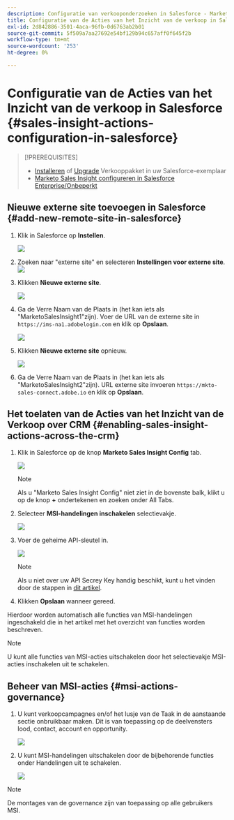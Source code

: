 ```yaml
---
description: Configuratie van verkooponderzoeken in Salesforce - Marketo-documenten - Productdocumentatie
title: Configuratie van de Acties van het Inzicht van de verkoop in Salesforce
exl-id: 2d842886-3501-4aca-96fb-0d6763ab2b01
source-git-commit: 5f509a7aa27692e54bf129b94c657aff0f645f2b
workflow-type: tm+mt
source-wordcount: '253'
ht-degree: 0%

---
```


# Configuratie van de Acties van het Inzicht van de verkoop in Salesforce {#sales-insight-actions-configuration-in-salesforce}

>[!PREREQUISITES]
>
>* [Installeren](/help/marketo/product-docs/marketo-sales-insight/msi-for-salesforce/installation/install-marketo-sales-insight-package-in-salesforce-appexchange.md) of [Upgrade](/help/marketo/product-docs/marketo-sales-insight/msi-for-salesforce/upgrading/upgrading-your-msi-package.md) Verkooppakket in uw Salesforce-exemplaar
>* [Marketo Sales Insight configureren in Salesforce Enterprise/Onbeperkt](/help/marketo/product-docs/marketo-sales-insight/msi-for-salesforce/configuration/configure-marketo-sales-insight-in-salesforce-enterprise-unlimited.md)


## Nieuwe externe site toevoegen in Salesforce {#add-new-remote-site-in-salesforce}

1. Klik in Salesforce op **Instellen**.

   ![](assets/msi-actions-configuration-in-salesforce-1.png)

1. Zoeken naar &quot;externe site&quot; en selecteren **Instellingen voor externe site**.
   ![](assets/msi-actions-configuration-in-salesforce-2.png)

1. Klikken **Nieuwe externe site**.

   ![](assets/msi-actions-configuration-in-salesforce-3.png)

1. Ga de Verre Naam van de Plaats in (het kan iets als &quot;MarketoSalesInsight1&quot;zijn). Voer de URL van de externe site in `https://ims-na1.adobelogin.com` en klik op **Opslaan**.

   ![](assets/msi-actions-configuration-in-salesforce-4.png)

1. Klikken **Nieuwe externe site** opnieuw.

   ![](assets/msi-actions-configuration-in-salesforce-4a.png)

1. Ga de Verre Naam van de Plaats in (het kan iets als &quot;MarketoSalesInsight2&quot;zijn). URL externe site invoeren `https://mkto-sales-connect.adobe.io` en klik op **Opslaan**.

## Het toelaten van de Acties van het Inzicht van de Verkoop over CRM {#enabling-sales-insight-actions-across-the-crm}

1. Klik in Salesforce op de knop **Marketo Sales Insight Config** tab.

   ![](assets/msi-actions-configuration-in-salesforce-5.png)

   >[!NOTE]
   >
   >Als u &quot;Marketo Sales Insight Config&quot; niet ziet in de bovenste balk, klikt u op de knop **+** ondertekenen en zoeken onder All Tabs.

1. Selecteer **MSI-handelingen inschakelen** selectievakje.

   ![](assets/msi-actions-configuration-in-salesforce-6.png)

1. Voer de geheime API-sleutel in.

   ![](assets/msi-actions-configuration-in-salesforce-7.png)

   >[!NOTE]
   >
   >Als u niet over uw API Secrey Key handig beschikt, kunt u het vinden door de stappen in [dit artikel](/help/marketo/product-docs/marketo-sales-insight/msi-for-salesforce/configuration/configure-marketo-sales-insight-in-salesforce-enterprise-unlimited.md).

1. Klikken **Opslaan** wanneer gereed.

Hierdoor worden automatisch alle functies van MSI-handelingen ingeschakeld die in het artikel met het overzicht van functies worden beschreven.

>[!NOTE]
>
>U kunt alle functies van MSI-acties uitschakelen door het selectievakje MSI-acties inschakelen uit te schakelen.

## Beheer van MSI-acties {#msi-actions-governance}

1. U kunt verkoopcampagnes en/of het lusje van de Taak in de aanstaande sectie onbruikbaar maken. Dit is van toepassing op de deelvensters lood, contact, account en opportunity.

   ![](assets/msi-actions-configuration-in-salesforce-8.png)

1. U kunt MSI-handelingen uitschakelen door de bijbehorende functies onder Handelingen uit te schakelen.

   ![](assets/msi-actions-configuration-in-salesforce-9.png)

>[!NOTE]
>
>De montages van de governance zijn van toepassing op alle gebruikers MSI.

